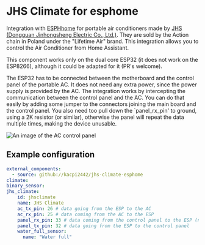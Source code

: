 # JHS Climate for esphome

Integration with [ESPHhome](https://esphome.io) for portable air conditioners made by [JHS (Dongguan Jinhongsheng Electric Co., Ltd.)](https://www.jhs8.com/). They are sold by the Action chain in Poland under the "Lifetime Air" brand. This integration allows you to control the Air Conditioner from Home Assistant.

This component works only on the dual core ESP32 (it does not work on the ESP8266), although it could be adapted for it (PR's welcome).

The ESP32 has to be connected between the motherboard and the control panel of the portable AC. It does not need any extra power, since the power supply is provided by the AC. The integration works by intercepting the communication between the control panel and the AC. You can do that easily by adding some jumper to the connectors joining the main board and the control panel.
You also need too pull down the `panel_rx_pin' to ground, using a 2K resistor (or similar), otherwise the panel will repeat the data multiple times, making the device unusable.

![An image of the AC control panel](./docs/control_panel.jpg)

## Example configuration

```yaml
external_components:
  - source: github://kacpi2442/jhs-climate-esphome
climate:
binary_sensor:
jhs_climate:
    id: jhsclimate
    name: JHS Climate
    ac_tx_pin: 26 # data going from the ESP to the AC
    ac_rx_pin: 25 # data coming from the AC to the ESP
    panel_rx_pin: 33 # data coming from the control panel to the ESP (needs to be pulled down to ground with a 2K resistor)
    panel_tx_pin: 32 # data going from the ESP to the control panel
    water_full_sensor:
      name: "Water full"
```

